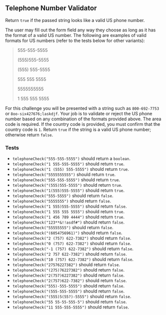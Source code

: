 ## Telephone Number Validator

Return `true` if the passed string looks like a valid US phone number.

The user may fill out the form field any way they choose as long as it has the format of a valid US number. The
following are examples of valid formats for US numbers (refer to the tests below for other variants):

 <blockquote>
    <p>555-555-5555</p>
    <p>(555)555-5555</p>
    <p>(555) 555-5555</p>
    <p>555 555 5555</p>
    <p>5555555555</p>
    <p>1 555 555 5555</p>
</blockquote>

For this challenge you will be presented with a string such as `800-692-7753` or `8oo-six427676;laskdjf`. 
Your job is to validate or reject the US phone number based on any combination of the formats provided above. 
The area code is required. If the country code is provided, you must confirm that the country code is `1`. 
Return `true` if the string is a valid US phone number; otherwise return `false`.

### Tests
* `telephoneCheck("555-555-5555")` should return a `boolean`.
* `telephoneCheck("1 555-555-5555")` should return `true`.
* `telephoneCheck("1 (555) 555-5555")` should return `true`.
* `telephoneCheck("5555555555")` should return `true`.
* `telephoneCheck("555-555-5555")` should return `true`.
* `telephoneCheck("(555)555-5555")` should return `true`.
* `telephoneCheck("1(555)555-5555")` should return `true`.
* `telephoneCheck("555-5555")` should return `false`.
* `telephoneCheck("5555555")` should return `false`.
* `telephoneCheck("1 555)555-5555")` should return `false`.
* `telephoneCheck("1 555 555 5555")` should return `true`.
* `telephoneCheck("1 456 789 4444")` should return `true`.
* `telephoneCheck("123**&!!asdf#")` should return `false`.
* `telephoneCheck("55555555")` should return `false`.
* `telephoneCheck("(6054756961)")` should return `false`.
* `telephoneCheck("2 (757) 622-7382")` should return `false`.
* `telephoneCheck("0 (757) 622-7382")` should return `false`.
* `telephoneCheck("-1 (757) 622-7382")` should return `false`.
* `telephoneCheck("2 757 622-7382")` should return `false`.
* `telephoneCheck("10 (757) 622-7382")` should return `false`.
* `telephoneCheck("27576227382")` should return `false`.
* `telephoneCheck("(275)76227382")` should return `false`.
* `telephoneCheck("2(757)6227382")` should return `false`.
* `telephoneCheck("2(757)622-7382")` should return `false`.
* `telephoneCheck("555)-555-5555")` should return `false`.
* `telephoneCheck("(555-555-5555")` should return `false`.
* `telephoneCheck("(555)5(55?)-5555")` should return `false`.
* `telephoneCheck("55 55-55-555-5")` should return `false`.
* `telephoneCheck("11 555-555-5555")` should return `false`.